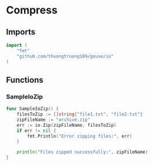 # Compress

## Imports

```go
import (
	"fmt"
	"github.com/thuongtruong109/gouse/io"
)
```
## Functions


### SampleIoZip

```go
func SampleIoZip() {
	filesToZip := []string{"file1.txt", "file2.txt"}
	zipFileName := "archive.zip"
	err := io.Zip(zipFileName, filesToZip)
	if err != nil {
		fmt.Println("Error zipping files:", err)
	}

	println("Files zipped successfully:", zipFileName)
}
```
